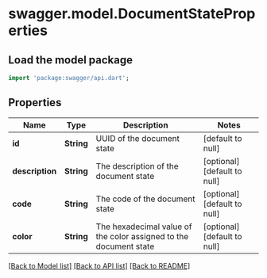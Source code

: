 # swagger.model.DocumentStateProperties

## Load the model package
```dart
import 'package:swagger/api.dart';
```

## Properties
Name | Type | Description | Notes
------------ | ------------- | ------------- | -------------
**id** | **String** | UUID of the document state | [default to null]
**description** | **String** | The description of the document state | [optional] [default to null]
**code** | **String** | The code of the document state | [optional] [default to null]
**color** | **String** | The hexadecimal value of the color assigned to the document state | [optional] [default to null]

[[Back to Model list]](../README.md#documentation-for-models) [[Back to API list]](../README.md#documentation-for-api-endpoints) [[Back to README]](../README.md)


